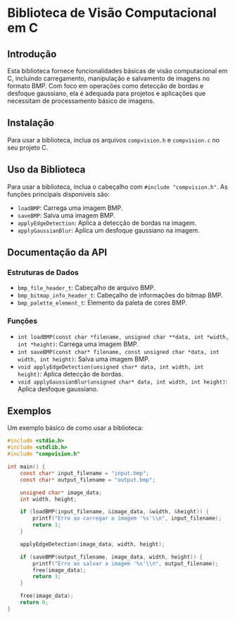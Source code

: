 # Biblioteca de Visão Computacional em C

## Introdução
Esta biblioteca fornece funcionalidades básicas de visão computacional em C, incluindo carregamento, manipulação e salvamento de imagens no formato BMP. Com foco em operações como detecção de bordas e desfoque gaussiano, ela é adequada para projetos e aplicações que necessitam de processamento básico de imagens.

## Instalação
Para usar a biblioteca, inclua os arquivos `compvision.h` e `compvision.c` no seu projeto C.

## Uso da Biblioteca
Para usar a biblioteca, inclua o cabeçalho com `#include "compvision.h"`. As funções principais disponíveis são:

- `loadBMP`: Carrega uma imagem BMP.
- `saveBMP`: Salva uma imagem BMP.
- `applyEdgeDetection`: Aplica a detecção de bordas na imagem.
- `applyGaussianBlur`: Aplica um desfoque gaussiano na imagem.

## Documentação da API

### Estruturas de Dados
- `bmp_file_header_t`: Cabeçalho de arquivo BMP.
- `bmp_bitmap_info_header_t`: Cabeçalho de informações do bitmap BMP.
- `bmp_palette_element_t`: Elemento da paleta de cores BMP.

### Funções
- `int loadBMP(const char *filename, unsigned char **data, int *width, int *height)`: Carrega uma imagem BMP.
- `int saveBMP(const char* filename, const unsigned char *data, int width, int height)`: Salva uma imagem BMP.
- `void applyEdgeDetection(unsigned char* data, int width, int height)`: Aplica detecção de bordas.
- `void applyGaussianBlur(unsigned char* data, int width, int height)`: Aplica desfoque gaussiano.

## Exemplos
Um exemplo básico de como usar a biblioteca:

```c
#include <stdio.h>
#include <stdlib.h>
#include "compvision.h"

int main() {
    const char* input_filename = "input.bmp";
    const char* output_filename = "output.bmp";

    unsigned char* image_data;
    int width, height;

    if (loadBMP(input_filename, &image_data, &width, &height)) {
        printf("Erro ao carregar a imagem '%s'\\n", input_filename);
        return 1;
    }

    applyEdgeDetection(image_data, width, height);

    if (saveBMP(output_filename, image_data, width, height)) {
        printf("Erro ao salvar a imagem '%s'\\n", output_filename);
        free(image_data);
        return 1;
    }

    free(image_data);
    return 0;
}
